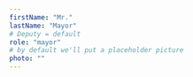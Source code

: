 ```yaml
---
firstName: "Mr."
lastName: "Mayor"
# Deputy = default 
role: "mayor"
# by default we'll put a placeholder picture 
photo: ""
---
```


